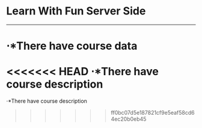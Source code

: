 # Learn With Fun Server Side
****
⋅*There have course data<br></br>
<<<<<<< HEAD
⋅*There have course description
=======
⋅*There have course description
>>>>>>> ff0bc07d5e187821cf9e5eaf58cd64ec20b0eb45
